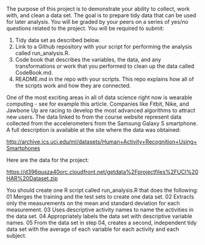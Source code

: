 The purpose of this project is to demonstrate your ability to collect, work with, and clean a data set. The goal is to prepare tidy data that can be used for later analysis. You will be graded by your peers on a series of yes/no questions related to the project.
You will be required to submit:
1) Tidy data set as described below.
2) Link to a Github repository with your script for performing the analysis called run_analysis.R.
3) Code book that describes the variables, the data, and any transformations or work that you performed to clean up
the data called CodeBook.md.
4) README.md in the repo with your scripts. This repo explains how all of the scripts work and how they are connected.  

One of the most exciting areas in all of data science right now is wearable computing - see for example this article.
Companies like Fitbit, Nike, and Jawbone Up are racing to develop the most advanced algorithms to attract new users.
The data linked to from the course website represent data collected from the accelerometers from the Samsung Galaxy S
smartphone. A full description is available at the site where the data was obtained: 

http://archive.ics.uci.edu/ml/datasets/Human+Activity+Recognition+Using+Smartphones 

Here are the data for the project: 

https://d396qusza40orc.cloudfront.net/getdata%2Fprojectfiles%2FUCI%20HAR%20Dataset.zip 

You should create one R script called run_analysis.R that does the following: 
01 Merges the training and the test sets to create one data set.
02 Extracts only the measurements on the mean and standard deviation for each measurement. 
03 Uses descriptive activity names to name the activities in the data set.
04 Appropriately labels the data set with descriptive variable names. 
05 From the data set in step 04, creates a second, independent tidy data set with the average of each variable for each activity and each subject.
